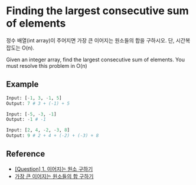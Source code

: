 # Finding the largest consecutive sum of elements

정수 배열(int array)이 주어지면 가장 큰 이어지는 원소들의 합을 구하시오. 단, 시간복잡도는 O(n).

Given an integer array, find the largest consecutive sum of elements. You must resolve this problem in O(n)

## Example

```python
Input: [-1, 3, -1, 5]
Output: 7 # 3 + (-1) + 5

Input: [-5, -3, -1]
Output: -1 # -1

Input: [2, 4, -2, -3, 8]
Output: 9 # 2 + 4 + (-2) + (-3) + 8
```


## Reference

* [[Question] 1. 이어지는 원소 구하기](http://bestcoding.tistory.com/13)
* [가장 큰 이어지는 원소들의 합 구하기](https://tramyu.github.io/algorithm/algorithm-01/)